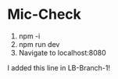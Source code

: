 # Mic-Check

1. npm -i
2. npm run dev
3. Navigate to localhost:8080

I added this line in LB-Branch-1!